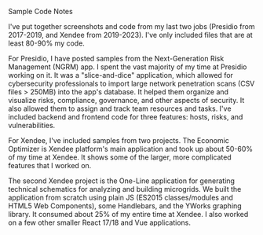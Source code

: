 Sample Code Notes

I've put together screenshots and code from my last two jobs (Presidio from 2017-2019, and Xendee from 2019-2023). I've only included files that are at least 80-90% my code.

For Presidio, I have posted samples from the Next-Generation Risk Management (NGRM) app. I spent the vast majority of my time at Presidio working on it. It was a "slice-and-dice" application, which allowed for cybersecurity professionals to import large network penetration scans (CSV files > 250MB) into the app's database. It helped them organize and visualize risks, compliance, governance, and other aspects of security. It also allowed them to assign and track team resources and tasks. I've included backend and frontend code for three features: hosts, risks, and vulnerabilities.

For Xendee, I've included samples from two projects. The Economic Optimizer is Xendee platform's main application and took up about 50-60% of my time at Xendee. It shows some of the larger, more complicated features that I worked on.

The second Xendee project is the One-Line application for generating technical schematics for analyzing and building microgrids. We built the application from scratch using plain JS (ES2015 classes/modules and HTML5 Web Components), some Handlebars, and the YWorks graphing library. It consumed about 25% of my entire time at Xendee. I also worked on a few other smaller React 17/18 and Vue applications.
